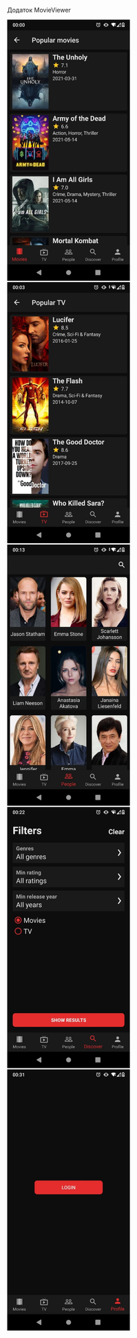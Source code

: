 Додаток MovieViewer <br />

<img width="285" src="Screenshots/1.jpg"> <img width="285" src="Screenshots/3.jpg"> <img width="285" src="Screenshots/11.jpg">
<img width="285" src="Screenshots/12.jpg"> <img width="285" src="Screenshots/21.jpg">